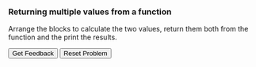 ### Returning multiple values from a function
Arrange the blocks to calculate the two values, return them both from the function and the print the results.

<div id="return_multiple_values-sortableTrash" class="sortable-code"></div> 
<div id="return_multiple_values-sortable" class="sortable-code"></div> 
<div style="clear:both;"></div> 
<p> 
    <input id="return_multiple_values-feedbackLink" value="Get Feedback" type="button" /> 
    <input id="return_multiple_values-newInstanceLink" value="Reset Problem" type="button" /> 
</p> 
<script type="text/javascript"> 
(function(){
  var initial = "def powers(x, y):\n" +
    "    pow1 = x ** y\n" +
    "    pow2 = y ** x\n" +
    "    return pow1, pow2\n" +
    "ans1, ans2 = powers(4, 3)\n" +
    "print(f&quot;x^y is {ans1}&quot;)<br\>print(f&quot;y^x is {ans2}&quot;)\n" +
    "return pow1 #distractor\n" +
    "return pow2 #distractor";
  var parsonsPuzzle = new ParsonsWidget({
    "sortableId": "return_multiple_values-sortable",
    "max_wrong_lines": 10,
    "grader": ParsonsWidget._graders.LineBasedGrader,
    "exec_limit": 2500,
    "can_indent": true,
    "x_indent": 50,
    "lang": "en",
    "trashId": "return_multiple_values-sortableTrash"
  });
  parsonsPuzzle.init(initial);
  parsonsPuzzle.shuffleLines();
  $("#return_multiple_values-newInstanceLink").click(function(event){ 
      event.preventDefault(); 
      parsonsPuzzle.shuffleLines(); 
  }); 
  $("#return_multiple_values-feedbackLink").click(function(event){ 
      event.preventDefault(); 
      parsonsPuzzle.getFeedback(); 
  }); 
})(); 
</script>
